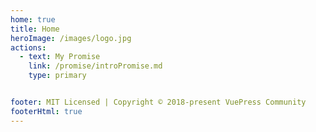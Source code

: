 ```yaml
---
home: true
title: Home
heroImage: /images/logo.jpg
actions:
  - text: My Promise
    link: /promise/introPromise.md
    type: primary


footer: MIT Licensed | Copyright © 2018-present VuePress Community
footerHtml: true
---
```


<!-- This is the content of home page. Check [Home Page Docs][default-theme-home] for more details.

[default-theme-home]: https://vuejs.press/reference/default-theme/frontmatter.html#home-page -->
